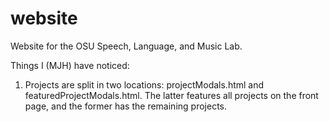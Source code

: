 # website
Website for the OSU Speech, Language, and Music Lab.

Things I (MJH) have noticed:
1. Projects are split in two locations: projectModals.html and featuredProjectModals.html. The latter features all projects on the front page, and the former has the remaining projects. 